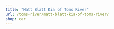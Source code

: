 ```yaml
---
title: "Matt Blatt Kia of Toms River"
url: /toms-river/matt-blatt-kia-of-toms-river/
shop: car
---
```


